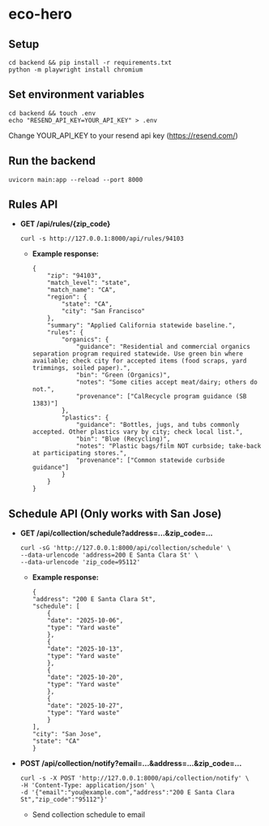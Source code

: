 # eco-hero

## Setup
```
cd backend && pip install -r requirements.txt
python -m playwright install chromium
```

## Set environment variables
```
cd backend && touch .env
echo "RESEND_API_KEY=YOUR_API_KEY" > .env 
```
Change YOUR_API_KEY to your resend api key (https://resend.com/)

## Run the backend

```
uvicorn main:app --reload --port 8000
```

## Rules API

-   **GET /api/rules/{zip_code}**
    ```
    curl -s http://127.0.0.1:8000/api/rules/94103 
    ```
    -   **Example response:**
        ```
        {
            "zip": "94103",
            "match_level": "state",
            "match_name": "CA",
            "region": {
                "state": "CA",
                "city": "San Francisco"
            },
            "summary": "Applied California statewide baseline.",
            "rules": {
                "organics": {
                    "guidance": "Residential and commercial organics separation program required statewide. Use green bin where available; check city for accepted items (food scraps, yard trimmings, soiled paper).",
                    "bin": "Green (Organics)",
                    "notes": "Some cities accept meat/dairy; others do not.",
                    "provenance": ["CalRecycle program guidance (SB 1383)"]
                },
                "plastics": {
                    "guidance": "Bottles, jugs, and tubs commonly accepted. Other plastics vary by city; check local list.",
                    "bin": "Blue (Recycling)",
                    "notes": "Plastic bags/film NOT curbside; take-back at participating stores.",
                    "provenance": ["Common statewide curbside guidance"]
                }
            }
        }
        ```
## Schedule API (Only works with San Jose)

-   **GET /api/collection/schedule?address=...&zip_code=...**
    ```
    curl -sG 'http://127.0.0.1:8000/api/collection/schedule' \
    --data-urlencode 'address=200 E Santa Clara St' \
    --data-urlencode 'zip_code=95112'
    ```
    -   **Example response:**
        ```
        {
        "address": "200 E Santa Clara St",
        "schedule": [
            {
            "date": "2025-10-06",
            "type": "Yard waste"
            },
            {
            "date": "2025-10-13",
            "type": "Yard waste"
            },
            {
            "date": "2025-10-20",
            "type": "Yard waste"
            },
            {
            "date": "2025-10-27",
            "type": "Yard waste"
            }
        ],
        "city": "San Jose",
        "state": "CA"
        }
        ```

-   **POST /api/collection/notify?email=...&address=...&zip_code=...**
    ```
    curl -s -X POST 'http://127.0.0.1:8000/api/collection/notify' \
    -H 'Content-Type: application/json' \
    -d '{"email":"you@example.com","address":"200 E Santa Clara St","zip_code":"95112"}'
    ```
    -   Send collection schedule to email